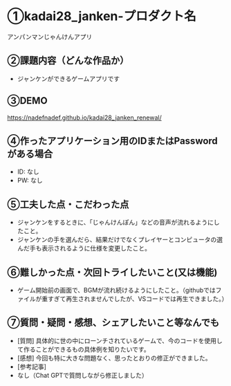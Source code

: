 # ①kadai28_janken-プロダクト名

アンパンマンじゃんけんアプリ

## ②課題内容（どんな作品か）

- ジャンケンができるゲームアプリです

## ③DEMO

https://nadefnadef.github.io/kadai28_janken_renewal/

## ④作ったアプリケーション用のIDまたはPasswordがある場合

- ID: なし
- PW: なし

## ⑤工夫した点・こだわった点

- ジャンケンをするときに、「じゃんけんぽん」などの音声が流れるようにしたこと。
- ジャンケンの手を選んだら、結果だけでなくプレイヤーとコンピュータの選んだ手も表示されるように仕様を変更したこと。

## ⑥難しかった点・次回トライしたいこと(又は機能)

- ゲーム開始前の画面で、BGMが流れ続けるようにしたこと。（githubではファイルが重すぎて再生されませんでしたが、VSコードでは再生できました。）

## ⑦質問・疑問・感想、シェアしたいこと等なんでも

- [質問]
  具体的に世の中にローンチされているゲームで、今のコードを使用して作ることができるもの具体例を知りたいです。
- [感想]
  今回も特に大きな問題なく、思ったとおりの修正ができました。
- [参考記事]
- なし（Chat GPTで質問しながら修正しました）

